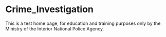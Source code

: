 # Crime_Investigation
This is a test home page, for education and training purposes only by the Ministry of the Interior National Police Agency.
